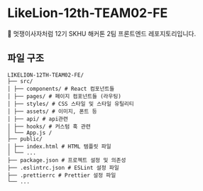# LikeLion-12th-TEAM02-FE

🦁 멋쟁이사자처럼 12기 SKHU 해커톤 2팀 프론트엔드 레포지토리입니다.

## 파일 구조

```
LIKELION-12TH-TEAM02-FE/
├── src/
│ ├── components/ # React 컴포넌트들
│ ├── pages/ # 페이지 컴포넌트들 (라우팅)
│ ├── styles/ # CSS 스타일 및 스타일 유틸리티
│ ├── assets/ # 이미지, 폰트 등
│ ├── api/ # api관련
│ ├── hooks/ # 커스텀 훅 관련
│ └── App.js /
├── public/
│ ├── index.html # HTML 템플릿 파일
│ └── ...
├── package.json # 프로젝트 설정 및 의존성
├── .eslintrc.json # ESLint 설정 파일
├── .prettierrc # Prettier 설정 파일
└── ...
```
